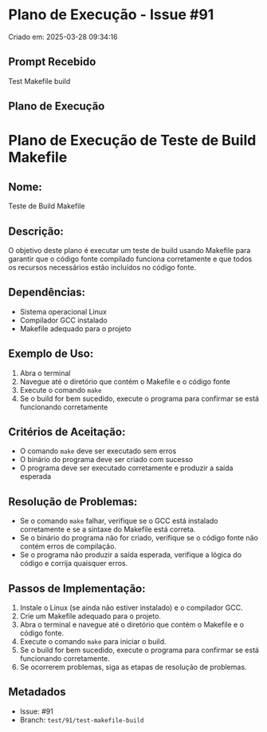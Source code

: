 # Plano de Execução - Issue #91

Criado em: 2025-03-28 09:34:16

## Prompt Recebido

Test Makefile build

## Plano de Execução

# Plano de Execução de Teste de Build Makefile

## Nome:
Teste de Build Makefile

## Descrição:
O objetivo deste plano é executar um teste de build usando Makefile para garantir que o código fonte compilado funciona corretamente e que todos os recursos necessários estão incluídos no código fonte.

## Dependências:
- Sistema operacional Linux
- Compilador GCC instalado
- Makefile adequado para o projeto

## Exemplo de Uso:
1. Abra o terminal
2. Navegue até o diretório que contém o Makefile e o código fonte
3. Execute o comando `make`
4. Se o build for bem sucedido, execute o programa para confirmar se está funcionando corretamente

## Critérios de Aceitação:
- O comando `make` deve ser executado sem erros
- O binário do programa deve ser criado com sucesso
- O programa deve ser executado corretamente e produzir a saída esperada

## Resolução de Problemas:
- Se o comando `make` falhar, verifique se o GCC está instalado corretamente e se a sintaxe do Makefile está correta.
- Se o binário do programa não for criado, verifique se o código fonte não contém erros de compilação.
- Se o programa não produzir a saída esperada, verifique a lógica do código e corrija quaisquer erros.

## Passos de Implementação:
1. Instale o Linux (se ainda não estiver instalado) e o compilador GCC.
2. Crie um Makefile adequado para o projeto.
3. Abra o terminal e navegue até o diretório que contém o Makefile e o código fonte.
4. Execute o comando `make` para iniciar o build.
5. Se o build for bem sucedido, execute o programa para confirmar se está funcionando corretamente.
6. Se ocorrerem problemas, siga as etapas de resolução de problemas.

## Metadados

- Issue: #91
- Branch: `test/91/test-makefile-build`
